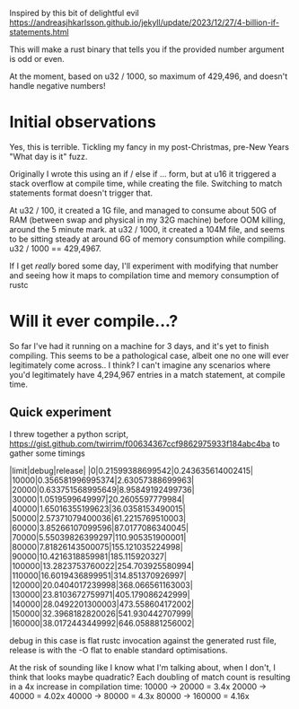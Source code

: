 Inspired by this bit of delightful evil https://andreasjhkarlsson.github.io/jekyll/update/2023/12/27/4-billion-if-statements.html

This will make a rust binary that tells you if the provided number argument is odd or even.

At the moment, based on u32 / 1000, so maximum of 429,496, and doesn't handle negative numbers!

# Initial observations

Yes, this is terrible.  Tickling my fancy in my post-Christmas, pre-New Years "What day is it" fuzz.

Originally I wrote this using an if / else if ... form, but at u16 it triggered a stack overflow at compile time, while creating the file.
Switching to match statements format doesn't trigger that.

At u32 / 100, it created a 1G file, and managed to consume about 50G of RAM (between swap and physical in my 32G machine) before OOM killing, around the 5 minute mark.
at u32 / 1000, it created a 104M file, and seems to be sitting steady at around 6G of memory consumption while compiling.  u32 / 1000 == 429,4967.

If I get _really_ bored some day, I'll experiment with modifying that number and seeing how it maps to compilation time and memory consumption of rustc

# Will it ever compile...?

So far I've had it running on a machine for 3 days, and it's yet to finish compiling.  This seems to be a pathological case, albeit one no one will ever legitimately come across.. I think?
I can't imagine any scenarios where you'd legitimately have 4,294,967 entries in a match statement, at compile time.

## Quick experiment

I threw together a python script, https://gist.github.com/twirrim/f00634367ccf9862975933f184abc4ba to gather some timings

|limit|debug|release|
|0|0.21599388699542|0.243635614002415|
|10000|0.356581996995374|2.63057388699963|
|20000|0.633751568995649|8.95849192499736|
|30000|1.0519599649997|20.2605597779984|
|40000|1.65016355199623|36.0358153490015|
|50000|2.57371079400036|61.2215769510003|
|60000|3.85266107099596|87.0177086340045|
|70000|5.55039826399297|110.905351900001|
|80000|7.81826143500075|155.121035224998|
|90000|10.4216318859981|185.115920327|
|100000|13.2823753760022|254.703925580994|
|110000|16.6019436899951|314.851370926997|
|120000|20.0404017239998|368.066561163003|
|130000|23.8103672759971|405.179086242999|
|140000|28.0492201300003|473.558604172002|
|150000|32.3968182820026|541.930442707999|
|160000|38.0172443449992|646.058881256002|

debug in this case is flat rustc invocation against the generated rust file, release is with the -O flat to enable standard optimisations.

At the risk of sounding like I know what I'm talking about, when I don't, I think that looks maybe quadratic?  Each doubling of match count is resulting in a 4x increase in compilation time:
10000 -> 20000 = 3.4x
20000 -> 40000 = 4.02x
40000 -> 80000 = 4.3x
80000 -> 160000 = 4.16x
